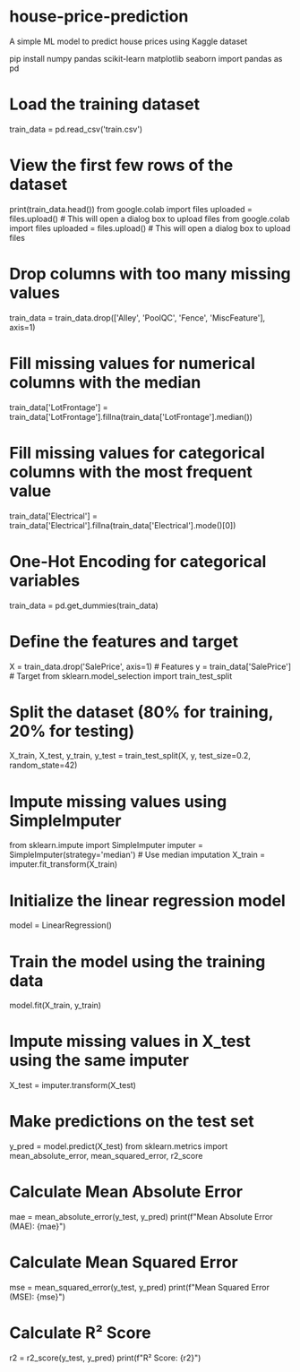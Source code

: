 # house-price-prediction
A simple ML model to predict house prices using Kaggle dataset


pip install numpy pandas scikit-learn matplotlib seaborn
import pandas as pd

# Load the training dataset
train_data = pd.read_csv('train.csv')

# View the first few rows of the dataset
print(train_data.head())
from google.colab import files
uploaded = files.upload()  # This will open a dialog box to upload files
from google.colab import files
uploaded = files.upload()  # This will open a dialog box to upload files
# Drop columns with too many missing values
train_data = train_data.drop(['Alley', 'PoolQC', 'Fence', 'MiscFeature'], axis=1)

# Fill missing values for numerical columns with the median
train_data['LotFrontage'] = train_data['LotFrontage'].fillna(train_data['LotFrontage'].median())

# Fill missing values for categorical columns with the most frequent value
train_data['Electrical'] = train_data['Electrical'].fillna(train_data['Electrical'].mode()[0])
# One-Hot Encoding for categorical variables
train_data = pd.get_dummies(train_data)
# Define the features and target
X = train_data.drop('SalePrice', axis=1)  # Features
y = train_data['SalePrice']  # Target
from sklearn.model_selection import train_test_split

# Split the dataset (80% for training, 20% for testing)
X_train, X_test, y_train, y_test = train_test_split(X, y, test_size=0.2, random_state=42)
# Impute missing values using SimpleImputer
from sklearn.impute import SimpleImputer
imputer = SimpleImputer(strategy='median') # Use median imputation
X_train = imputer.fit_transform(X_train)

# Initialize the linear regression model
model = LinearRegression()

# Train the model using the training data
model.fit(X_train, y_train)
# Impute missing values in X_test using the same imputer
X_test = imputer.transform(X_test)

# Make predictions on the test set
y_pred = model.predict(X_test)
from sklearn.metrics import mean_absolute_error, mean_squared_error, r2_score

# Calculate Mean Absolute Error
mae = mean_absolute_error(y_test, y_pred)
print(f"Mean Absolute Error (MAE): {mae}")

# Calculate Mean Squared Error
mse = mean_squared_error(y_test, y_pred)
print(f"Mean Squared Error (MSE): {mse}")

# Calculate R² Score
r2 = r2_score(y_test, y_pred)
print(f"R² Score: {r2}")
